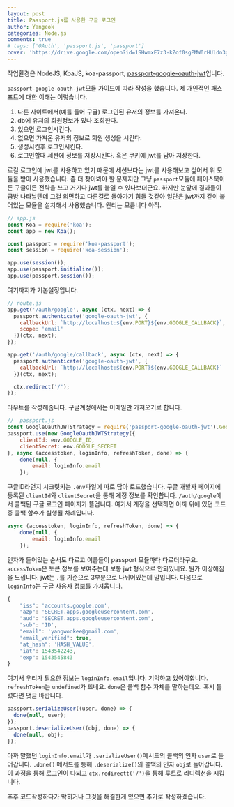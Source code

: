 ```yaml
---
layout: post
title: Passport.js를 사용한 구글 로그인
author: Yangeok
categories: Node.js
comments: true
# tags: ['OAuth', 'passport.js', 'passport']
cover: 'https://drive.google.com/open?id=1SHwmxE7z3-kZof0sgPMW0rHUldn3gIKk'
---
```


작업환경은 NodeJS, KoaJS, koa-passport, [passport-google-oauth-jwt](https://www.npmjs.com/package/passport-google-oauth-jwt)입니다.

`passport-google-oauth-jwt`모듈 가이드에 따라 작성을 했습니다. 제 개인적인 패스포트에 대한 이해는 이렇습니다.

1. 다른 사이트에서(예를 들어 구글) 로그인된 유저의 정보를 가져온다.
2. db에 유저의 회원정보가 있나 조회한다.
3. 있으면 로그인시킨다.
4. 없으면 가져온 유저의 정보로 회원 생성을 시킨다.
5. 생성시킨후 로그인시킨다.
6. 로그인할때 세션에 정보를 저장시킨다. 혹은 쿠키에 jwt를 담아 저장한다.

로컬 로그인에 jwt를 사용하고 있기 때문에 세션보다는 jwt를 사용해보고 싶어서 위 모듈을 받아 사용했습니다. 좀 더 찾아봐야 할 문제지만 그냥 `passport`모듈에 페이스북이든 구글이든 전략을 쓰고 거기다 jwt를 붙일 수 있나보더군요. 하지만 눈앞에 결과물이 금방 나타날텐데 그걸 외면하고 다른길로 돌아가기 힘들 것같아 일단은 jwt까지 같이 붙어있는 모듈을 설치해서 사용했습니다. 원리는 모릅니다 아직.

```js
// app.js
const Koa = require('koa');
const app = new Koa();

const passport = require('koa-passport');
const session = require('koa-session');

app.use(session());
app.use(passport.initialize());
app.use(passport.session());
```

여기까지가 기본설정입니다.

```js
// route.js
app.get('/auth/google', async (ctx, next) => {
  passport.authenticate('google-oauth-jwt', {
    callbackUrl: `http://localhost:${env.PORT}${env.GOOGLE_CALLBACK}`,
    scope: 'email'
  })(ctx, next);
});

app.get('/auth/google/callback', async (ctx, next) => {
  passport.authenticate('google-oauth-jwt', {
    callbackUrl: `http://localhost:${env.PORT}${env.GOOGLE_CALLBACK}`
  })(ctx, next);

  ctx.redirect('/');
});
```

라우트를 작성해줍니다. 구글계정에서는 이메일만 가져오기로 합니다.

```js
//  passport.js
const GoogleOauthJWTStrategy = require('passport-google-oauth-jwt').GoogleOauthJWTStrategy;
passport.use(new GoogleOauthJWTStrategy({
    clientId: env.GOOGLE_ID,
    clientSecret: env.GOOGLE_SECRET
}, async (accesstoken, loginInfo, refreshToken, done) => {
    done(null, {
        email: loginInfo.email
    });
```

구글ID라던지 시크릿키는 `.env`파일에 따로 담아 로드했습니다. 구글 개발자 페이지에 등록된 `clientId`와 `clientSecret`을 통해 계정 정보를 확인합니다. `/auth/google`에서 콜백된 구글 로그인 페이지가 뜰겁니다. 여기서 계정을 선택하면 아까 위에 있던 코드중 콜백 함수가 실행될 차례입니다.

```js
async (accesstoken, loginInfo, refreshToken, done) => {
    done(null, {
        email: loginInfo.email
    });
```

인자가 들어있는 순서도 다르고 이름들이 passport 모듈마다 다르더라구요. `accessToken`은 토큰 정보를 보여주는데 보통 jwt 형식으로 안되있네요. 뭔가 이상해짐을 느낍니다. jwt는 `.`를 기준으로 3부분으로 나뉘어있는데 말입니다. 다음으로 `loginInfo`는 구글 사용자 정보를 가져옵니다.

```js
{
	"iss": 'accounts.google.com',
	"azp": 'SECRET.apps.googleusercontent.com',
	"aud": 'SECRET.apps.googleusercontent.com',
	"sub": 'ID',
	"email": 'yangwookee@gmail.com',
	"email_verified": true,
	"at_hash": 'HASH_VALUE',
	"iat": 1543542243,
	"exp": 1543545843
}
```

여기서 우리가 필요한 정보는 `loginInfo.email`입니다. 기억하고 있어야합니다. `refreshToken`는 `undefined`가 뜨네요. `done`은 콜백 함수 자체를 말하는데요. 혹시 틀렸다면 댓글 바랍니다.

```js
passport.serializeUser((user, done) => {
  done(null, user);
});
passport.deserializeUser((obj, done) => {
  done(null, obj);
});
```

아까 말했던 `loginInfo.email`가 `.serializeUser()`메서드의 콜백의 인자 `user`로 들어갑니다. `.done()` 메서드를 통해 `.deserialize()`의 콜백의 인자 `obj`로 들어갑니다. 이 과정을 통해
로그인이 다되고 `ctx.redirectt('/')`을 통해 루트로 리디렉션을 시킵니다.

추후 코드작성하다가 막히거나 그것을 해결한게 있으면 추가로 작성하겠습니다.
